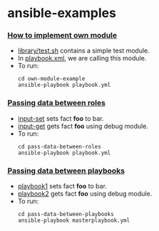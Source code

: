 # ansible-examples

### [How to implement own module](https://github.com/tensult/ansible-examples/blob/master/own-module-example)
* [library/test.sh](https://github.com/tensult/ansible-examples/blob/master/own-module-example/library/test.sh) contains a simple test module.
* In [playbook.xml](https://github.com/tensult/ansible-examples/blob/master/own-module-example/playbook.yml), we are calling this module.
* To run:
    ```
    cd own-module-example
    ansible-playbook playbook.yml

### [Passing data between roles](https://github.com/tensult/ansible-examples/blob/master/pass-data-between-roles)
* [input-set](https://github.com/tensult/ansible-examples/blob/master/pass-data-between-roles/roles/input-set) sets fact **foo** to bar.
* [input-get](https://github.com/tensult/ansible-examples/blob/master/pass-data-between-roles/roles/input-get) gets fact **foo** using debug module.
* To run:
    ```
    cd pass-data-between-roles
    ansible-playbook playbook.yml
    ```

### [Passing data between playbooks](https://github.com/tensult/ansible-examples/blob/master/pass-data-between-playbooks)
* [playbook1](https://github.com/tensult/ansible-examples/blob/master/pass-data-between-playbooks/playbook1) sets fact **foo** to bar.
* [playbook2](https://github.com/tensult/ansible-examples/blob/master/pass-data-between-playbooks/playbook2) gets fact **foo** using debug module.
* To run:
    ```
    cd pass-data-between-playbooks
    ansible-playbook masterplaybook.yml
    ```